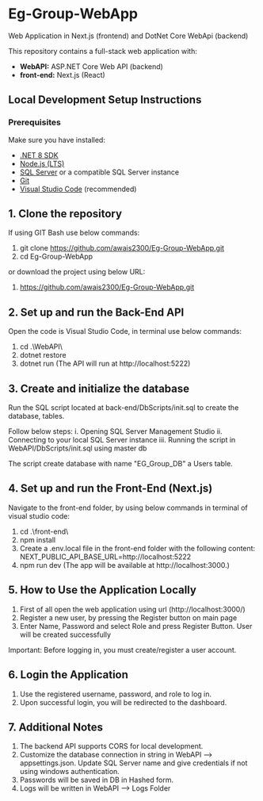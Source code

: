 # Eg-Group-WebApp
Web Application in Next.js (frontend) and DotNet Core WebApi (backend)

This repository contains a full-stack web application with:

- **WebAPI:** ASP.NET Core Web API (backend)
- **front-end:** Next.js (React)

## Local Development Setup Instructions

### Prerequisites

Make sure you have installed:

- [.NET 8 SDK](https://dotnet.microsoft.com/en-us/download/dotnet/8.0)
- [Node.js (LTS)](https://nodejs.org/en/)
- [SQL Server](https://www.microsoft.com/en-us/sql-server/sql-server-downloads) or a compatible SQL Server instance
- [Git](https://git-scm.com/)
- [Visual Studio Code](https://code.visualstudio.com/) (recommended)

## 1. Clone the repository

If using GIT Bash use below commands:
1. git clone https://github.com/awais2300/Eg-Group-WebApp.git
2. cd Eg-Group-WebApp

or download the project using below URL:
1. https://github.com/awais2300/Eg-Group-WebApp.git

## 2. Set up and run the Back-End API

Open the code is Visual Studio Code, in terminal use below commands:
1. cd .\WebAPI\
2. dotnet restore
3. dotnet run (The API will run at http://localhost:5222)

## 3. Create and initialize the database

Run the SQL script located at back-end/DbScripts/init.sql to create the database, tables.

Follow below steps:
    i.   Opening SQL Server Management Studio 
    ii.  Connecting to your local SQL Server instance
    iii. Running the script in WebAPI/DbScripts/init.sql using master db

The script create database with name "EG_Group_DB" a Users table.

## 4. Set up and run the Front-End (Next.js)

Navigate to the front-end folder, by using below commands in terminal of visual studio code:
1. cd .\front-end\
2. npm install
3. Create a .env.local file in the front-end folder with the following content:
    NEXT_PUBLIC_API_BASE_URL=http://localhost:5222
4. npm run dev (The app will be available at http://localhost:3000.)

## 5. How to Use the Application Locally

1. First of all open the web application using url (http://localhost:3000/) 
2. Register a new user, by pressing the Register button on main page
3. Enter Name, Password and select Role and press Register Button. User will be created successfully

Important: Before logging in, you must create/register a user account.

## 6. Login the Application
1. Use the registered username, password, and role to log in.
2. Upon successful login, you will be redirected to the dashboard.

## 7. Additional Notes
1. The backend API supports CORS for local development.
2. Customize the database connection in string in WebAPI --> appsettings.json. Update SQL Server name and give credentials if not using windows authentication.
3. Passwords will be saved in DB in Hashed form.
4. Logs will be written in WebAPI --> Logs Folder 

